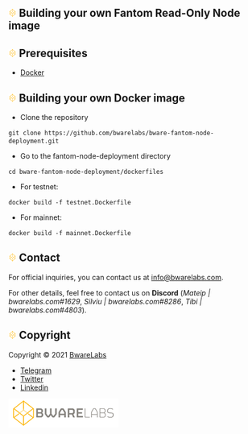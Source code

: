 ## ![alt text](/docs/BWARE-icon.png) Building your own Fantom Read-Only Node image

## ![alt text](/docs/BWARE-icon.png) Prerequisites
- [Docker](https://docs.docker.com/get-docker/)

## ![alt text](/docs/BWARE-icon.png) Building your own Docker image
- Clone the repository
```
git clone https://github.com/bwarelabs/bware-fantom-node-deployment.git
```
- Go to the fantom-node-deployment directory
```
cd bware-fantom-node-deployment/dockerfiles
```
- For testnet:
```
docker build -f testnet.Dockerfile
```
- For mainnet:
```
docker build -f mainnet.Dockerfile
```

## ![alt text](/docs/BWARE-icon.png) Contact

For official inquiries, you can contact us at <info@bwarelabs.com>.

For other details, feel free to contact us on **Discord** (_Mateip | bwarelabs.com#1629_, _Silviu | bwarelabs.com#8286_, _Tibi | bwarelabs.com#4803_).

## ![alt text](/docs/BWARE-icon.png) Copyright

Copyright © 2021 [BwareLabs](https://bwarelabs.com/)
- [Telegram](https://t.me/BwareLabsAnnouncements)
- [Twitter](https://twitter.com/BwareLabs)
- [Linkedin](https://www.linkedin.com/company/bwarelabs)

![alt text](/docs/BWARE_yellow_gradient.png)
